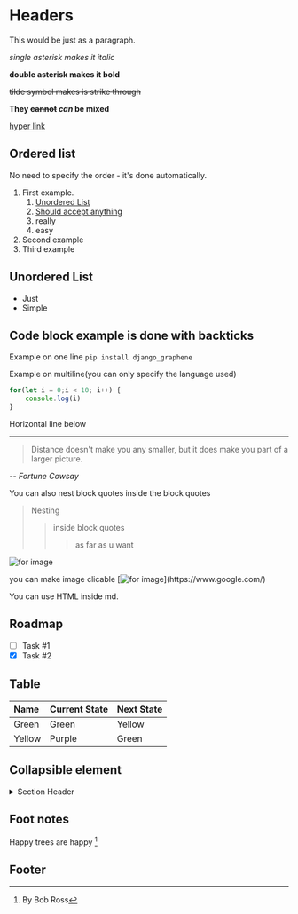 # Headers

This would be just as a paragraph. 

*single asterisk makes it italic*

**double asterisk makes it bold**

~~tilde symbol makes is strike through~~

**They ~~cannot~~ *can* be mixed**

[hyper link](https://www.google.com/)

## Ordered list
No need to specify the order - it's done automatically.
1. First example. 
	1. [Unordered List](#unordered-list)
	1. [Should accept anything](#code-block-example-is-done-with-backticks)
	1. really
	1. easy
1. Second example
1. Third example

## Unordered List
- Just
- Simple

## Code block example is done with backticks 

Example on one line `pip install django_graphene`

Example on multiline(you can only specify the language used) 

```js
for(let i = 0;i < 10; i++) {
    console.log(i)
}
```

Horizontal line below

---

> Distance doesn't make you any smaller, 
but it does make you part of a larger picture.

-- <cite> Fortune Cowsay </cite>

You can also nest block quotes inside the block quotes
> Nesting
>> inside block quotes
>>> as far as u want

![for image](https://hips.hearstapps.com/hmg-prod.s3.amazonaws.com/images/golden-retriever-royalty-free-image-506756303-1560962726.jpg?crop=0.672xw:1.00xh;0.166xw,0&resize=640:*)

you can make image clicable
[![for image](https://hips.hearstapps.com/hmg-prod.s3.amazonaws.com/images/golden-retriever-royalty-free-image-506756303-1560962726.jpg?crop=0.672xw:1.00xh;0.166xw,0&resize=640:*)](https://www.google.com/)

You can use HTML inside md.

## Roadmap

- [ ] Task #1
- [x] Task #2

## Table

|Name  |Current State|Next State|
|:-----|:------------|:---------|
|Green |    Green    |  Yellow  |
|Yellow|   Purple    |   Green  |

## Collapsible element

<details>
    <summary>Section Header</summary>
        Section body text
        - Add as many as u need
</details>

## Foot notes

Happy trees are happy [^1]

## Footer

[^1]: By Bob Ross 

